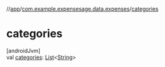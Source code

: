 //[app](../../index.md)/[com.example.expensesage.data.expenses](index.md)/[categories](categories.md)

# categories

[androidJvm]\
val [categories](categories.md): [List](https://kotlinlang.org/api/latest/jvm/stdlib/kotlin.collections/-list/index.html)&lt;[String](https://kotlinlang.org/api/latest/jvm/stdlib/kotlin/-string/index.html)&gt;
